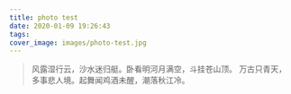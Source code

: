 ```yaml
---
title: photo test
date: 2020-01-09 19:26:43
tags:
cover_image: images/photo-test.jpg
---
```

> 风露湿行云，沙水迷归艇。卧看明河月满空，斗挂苍山顶。
> 万古只青天，多事悲人境。起舞闻鸡酒未醒，潮落秋江冷。
